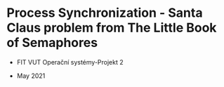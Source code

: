 # Process Synchronization - Santa Claus problem from The Little Book of Semaphores

- FIT VUT Operační systémy-Projekt 2



- May 2021
